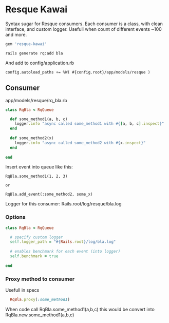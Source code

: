 Resque Kawai
============

Syntax sugar for Resque consumers. Each consumer is a class, with clean interface, and custom logger.
Usefull when count of different events ~100 and more.

``` ruby
gem 'resque-kawai'
```

    rails generate rq:add bla

And add to config/application.rb

    config.autoload_paths += %W( #{config.root}/app/models/resque )
    
Consumer
--------
app/models/resque/rq_bla.rb

``` ruby
class RqBla < RqQueue

  def some_method1(a, b, c)
    logger.info "async called some_method1 with #{[a, b, c].inspect}"
  end
  
  def some_method2(x)
    logger.info "async called some_method2 with #{x.inspect}"
  end
  
end
```

Insert event into queue like this:

    RqBla.some_method1(1, 2, 3)
    
    or
    
    RqBla.add_event(:some_method2, some_x)
    

Logger for this consumer: Rails.root/log/resque/bla.log


 
### Options

``` ruby
class RqBla < RqQueue

  # specify custom logger
  self.logger_path = "#{Rails.root}/log/bla.log"
  
  # enables benchmark for each event (into logger)
  self.benchmark = true
  
end
```


### Proxy method to consumer
Usefull in specs

``` ruby
  RqBla.proxy(:some_method1)
```

When code call RqBla.some_method1(a,b,c) this would be convert into RqBla.new.some_method1(a,b,c)
